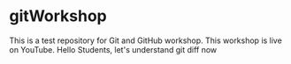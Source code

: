 # gitWorkshop
This is a test repository for Git and GitHub workshop.
This workshop is live on YouTube.
Hello Students, let's understand git diff now